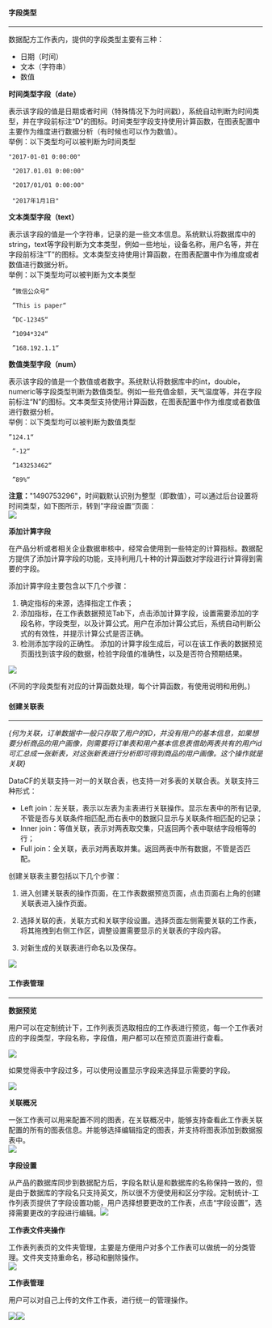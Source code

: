 #### **字段类型**

---

数据配方工作表内，提供的字段类型主要有三种：

* 日期（时间）
* 文本（字符串）
* 数值

**时间类型字段（date）**

表示该字段的值是日期或者时间（特殊情况下为时间戳），系统自动判断为时间类型，并在字段前标注“D”的图标。时间类型字段支持使用计算函数，在图表配置中主要作为维度进行数据分析（有时候也可以作为数值）。  
举例：以下类型均可以被判断为时间类型

```
"2017-01-01 0:00:00"

 "2017.01.01 0:00:00"

 "2017/01/01 0:00:00"

 "2017年1月1日"
```

**文本类型字段（text）**

表示该字段的值是一个字符串，记录的是一些文本信息。系统默认将数据库中的string，text等字段判断为文本类型，例如一些地址，设备名称，用户名等，并在字段前标注“T”的图标。文本类型支持使用计算函数，在图表配置中作为维度或者数值进行数据分析。  
举例：以下类型均可以被判断为文本类型

```
 ”微信公众号“   

 ”This is paper“  

 ”DC-12345“  

 ”1094*324“  

 ”168.192.1.1“
```

**数值类型字段（num）**

表示该字段的值是一个数值或者数字。系统默认将数据库中的int，double，numeric等字段类型判断为数值类型。例如一些充值金额，天气温度等，并在字段前标注“N”的图标。文本类型支持使用计算函数，在图表配置中作为维度或者数值进行数据分析。  
举例：以下类型均可以被判断为数值类型

```
”124.1“  

 ”-12“  

 ”143253462“  

 ”89%“
```

**注意：**"1490753296"，时间戳默认识别为整型（即数值），可以通过后台设置将时间类型，如下图所示，转到”字段设置“页面：  
![](/assets/时间戳转化.png)

**添加计算字段**

在产品分析或者相关企业数据审核中，经常会使用到一些特定的计算指标。数据配方提供了添加计算字段的功能，支持利用几十种的计算函数对字段进行计算得到需要的字段。

添加计算字段主要包含以下几个步骤：

1. 确定指标的来源，选择指定工作表；
2. 添加指标，在工作表数据预览Tab下，点击添加计算字段，设置需要添加的字段名称，字段类型，以及计算公式。用户在添加计算公式后，系统自动判断公式的有效性，并提示计算公式是否正确。
3. 检测添加字段的正确性。
   添加的计算字段生成后，可以在该工作表的数据预览页面找到该字段的数据，检验字段值的准确性，以及是否符合预期结果。

![](/assets/添加计算字段.png)

\(不同的字段类型有对应的计算函数处理，每个计算函数，有使用说明和用例。\)

#### **创建关联表**

---

_{何为关联，订单数据中一般只存取了用户的ID，并没有用户的基本信息，如果想要分析商品的用户画像，则需要将订单表和用户基本信息表借助两表共有的用户id可汇总成一张新表，对这张新表进行分析即可得到商品的用户画像。这个操作就是关联}_

DataCF的关联支持一对一的关联合表，也支持一对多表的关联合表。关联支持三种形式：

* Left join：左关联，表示以左表为主表进行关联操作。显示左表中的所有记录,不管是否与关联条件相匹配,而右表中的数据只显示与关联条件相匹配的记录；
* Inner join：等值关联，表示对两表取交集，只返回两个表中联结字段相等的行；
* Full join：全关联，表示对两表取并集。返回两表中所有数据，不管是否匹配。

创建关联表主要包括以下几个步骤：

1. 进入创建关联表的操作页面，在工作表数据预览页面，点击页面右上角的创建关联表进入操作页面。
2. 选择关联的表，关联方式和关联字段设置。选择页面左侧需要关联的工作表，将其拖拽到右侧工作区，调整设置需要显示的关联表的字段内容。

3. 对新生成的关联表进行命名以及保存。

![](/assets/关联表计算.png)

#### **工作表管理**

---

**数据预览**

用户可以在定制统计下，工作列表页选取相应的工作表进行预览，每一个工作表对应的字段类型，字段名称，字段值，用户都可以在预览页面进行查看。

![](/assets/数据预览.png)

如果觉得表中字段过多，可以使用设置显示字段来选择显示需要的字段。

![](/assets/字段筛选.png)

**关联概况**

一张工作表可以用来配置不同的图表，在关联概况中，能够支持查看此工作表关联配置的所有的图表信息。并能够选择编辑指定的图表，并支持将图表添加到数据报表中。  
![](/assets/关联概况.png)

**字段设置**

从产品的数据库同步到数据配方后，字段名默认是和数据库的名称保持一致的，但是由于数据库的字段名只支持英文，所以很不方便使用和区分字段。定制统计-工作列表页提供了字段设置功能，用户选择想要更改的工作表，点击“字段设置”，选择需要更改的字段进行编辑。![](/assets/字段设置.png)

**工作表文件夹操作**

工作表列表页的文件夹管理，主要是方便用户对多个工作表可以做统一的分类管理。文件夹支持重命名，移动和删除操作。  
![](/assets/wenjianjia.png)

**工作表管理**

用户可以对自己上传的文件工作表，进行统一的管理操作。

![](/assets/工作表管理.png)![](/assets/工作表管理1.png)

